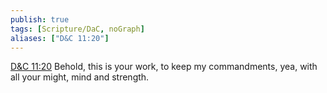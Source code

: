 ```yaml
---
publish: true
tags: [Scripture/DaC, noGraph]
aliases: ["D&C 11:20"]
---
```

[D&C 11:20](https://churchofjesuschrist.org/study/scriptures/dc-testament/dc/11?lang=eng&id=p20#p20) Behold, this is your work, to keep my commandments, yea, with all your might, mind and strength.
